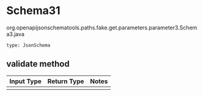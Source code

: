 # Schema31
org.openapijsonschematools.paths.fake.get.parameters.parameter3.Schema3.java
```
type: JsonSchema
```

## validate method
Input Type | Return Type | Notes
------------ | ------------- | -------------
 |  |

